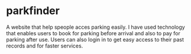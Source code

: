 # parkfinder
A website that help speople acces parking easily.
I have used technology that enables users to book for parking before arrival and also to pay for parking after use.
Users can also login in to get easy access to their past records and for faster services.
